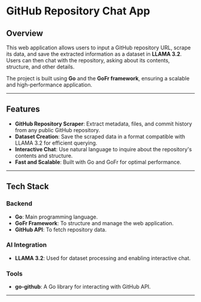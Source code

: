 # GitHub Repository Chat App

## Overview

This web application allows users to input a GitHub repository URL, scrape its data, and save the extracted information as a dataset in **LLAMA 3.2**. Users can then chat with the repository, asking about its contents, structure, and other details.

The project is built using **Go** and the **GoFr framework**, ensuring a scalable and high-performance application.

---

## Features

- **GitHub Repository Scraper**: Extract metadata, files, and commit history from any public GitHub repository.
- **Dataset Creation**: Save the scraped data in a format compatible with LLAMA 3.2 for efficient querying.
- **Interactive Chat**: Use natural language to inquire about the repository's contents and structure.
- **Fast and Scalable**: Built with Go and GoFr for optimal performance.

---

## Tech Stack

### Backend
- **Go**: Main programming language.
- **GoFr Framework**: To structure and manage the web application.
- **GitHub API**: To fetch repository data.

### AI Integration
- **LLAMA 3.2**: Used for dataset processing and enabling interactive chat.

### Tools
- **go-github**: A Go library for interacting with GitHub API.

---
